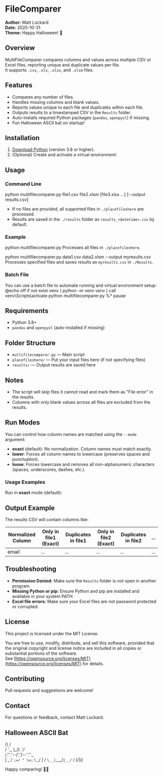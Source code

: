 ﻿# FileComparer

**Author:** Matt Lockard  
**Date:** 2025-10-31  
**Theme:** Happy Halloween! 🦇

## Overview

MultiFileComparer compares columns and values across multiple CSV or Excel files, reporting unique and duplicate values per file.  
It supports `.csv`, `.xls`, `.xlsx`, and `.xlsm` files.

## Features

- Compares any number of files.
- Handles missing columns and blank values.
- Reports values unique to each file and duplicates within each file.
- Outputs results to a timestamped CSV in the `Results` folder.
- Auto-installs required Python packages (`pandas`, `openpyxl`) if missing.
- Fun Halloween ASCII bat on startup!

## Installation

1. [Download Python](https://www.python.org/downloads/) (version 3.8 or higher).
2. (Optional) Create and activate a virtual environment:

## Usage

### Command Line
python multifilecomparer.py file1.csv file2.xlsm [file3.xlsx ...] [--output results.csv]
- If no files are provided, all supported files in `./placefileshere` are processed.
- Results are saved in the `./results` folder as `results_<datetime>.csv` by default.

### Example
python multifilecomparer.py
Processes all files in `./placefileshere`.

python multifilecomparer.py data1.csv data2.xlsm --output myresults.csv
Processes specified files and saves results as `myresults.csv` in `./Results`.

### Batch File

You can use a batch file to automate running and virtual environment setup:
@echo off if not exist venv ( python -m venv venv ) call venv\Scripts\activate python multifilecomparer.py %* pause
## Requirements

- Python 3.8+
- `pandas` and `openpyxl` (auto-installed if missing)

## Folder Structure

- `multifilecomparer.py` — Main script
- `placefileshere/` — Put your input files here (if not specifying files)
- `results/` — Output results are saved here

## Notes

- The script will skip files it cannot read and mark them as "File error" in the results.
- Columns with only blank values across all files are excluded from the results.
## Run Modes

You can control how column names are matched using the `--mode` argument:

- **exact** (default): No normalization. Column names must match exactly.
- **lower**: Forces all column names to lowercase (preserves spaces and punctuation).
- **loose**: Forces lowercase and removes all non-alphanumeric characters (spaces, underscores, dashes, etc.).

### Usage Examples

Run in **exact** mode (default):

## Output Example

The results CSV will contain columns like:

| Normalized Column | Only in file1 (Exact) | Duplicates in file1 | Only in file2 (Exact) | Duplicates in file2 | ... |
|-------------------|----------------------|---------------------|----------------------|---------------------|-----|
| email             | ...                  | ...                 | ...                  | ...                 | ... |


## Troubleshooting

- **Permission Denied:** Make sure the `Results` folder is not open in another program.
- **Missing Python or pip:** Ensure Python and pip are installed and available in your system PATH.
- **Excel file errors:** Make sure your Excel files are not password protected or corrupted.

## License

This project is licensed under the MIT License.

You are free to use, modify, distribute, and sell this software, provided that the original copyright and license notice are included in all copies or substantial portions of the software.  
See [https://opensource.org/licenses/MIT](https://opensource.org/licenses/MIT) for details.


## Contributing

Pull requests and suggestions are welcome!

## Contact

For questions or feedback, contact Matt Lockard.

## Halloween ASCII Bat
  /\                 /\
 / \'._   (\_/)   _.'/ \
/_.''._'--('.')--'_.''._\
| \_ / `;=/ " \=;` \ _/ |
 \/ `\__|`\___/`|__/`  \/
         \(/|\)/    
         

Happy comparing! 🎃🦇